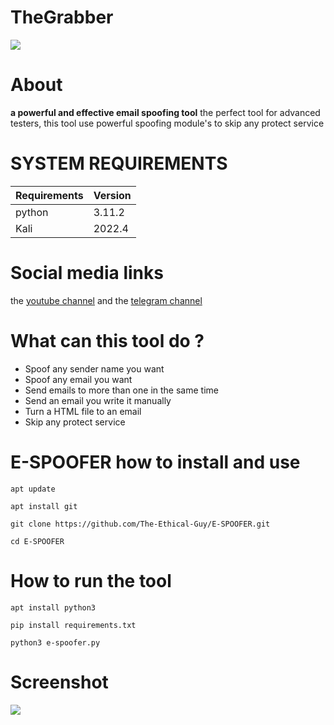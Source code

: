 # TheGrabber
![]([https://files.catbox.moe/1sjkw8.png](https://files.catbox.moe/y1ndmh.png))
# About
<b>a powerful and effective email spoofing tool</b> the perfect tool for advanced testers, this tool use powerful spoofing module's to skip any protect service

# SYSTEM REQUIREMENTS
| Requirements   | Version            |
| -------------- | ------------------ |
| python         | 3.11.2             |
| Kali           | 2022.4             |
 
# Social media links
the <a href="https://www.youtube.com/@TheEthicalGuy">youtube channel</a> and the
<a href="">telegram channel</a>
 
# What can this tool do ?

<ul>
 <li>Spoof any sender name you want</li>
 <li>Spoof any email you want</li>
 <li>Send emails to more than one in the same time</li>
 <li>Send an email you write it manually</li>
 <li>Turn a HTML file to an email</li>
 <li>Skip any protect service</li>
 </ul>

# E-SPOOFER how to install and use

```
apt update
```
```
apt install git
```
```
git clone https://github.com/The-Ethical-Guy/E-SPOOFER.git
```
```
cd E-SPOOFER
```

# How to run the tool

```
apt install python3  
```
```
pip install requirements.txt
```
```
python3 e-spoofer.py
```

# Screenshot
![](https://files.catbox.moe/5rfvs5.png)
